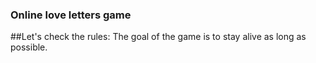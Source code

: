### Online love letters game
##Let's check the rules:
The goal of the game is to stay alive as long as possible. 
